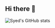 ## Hi there 👋


![Syed's GitHub stats](https://github-readme-stats.vercel.app/api?username=szulqarnain&count_private=true)

